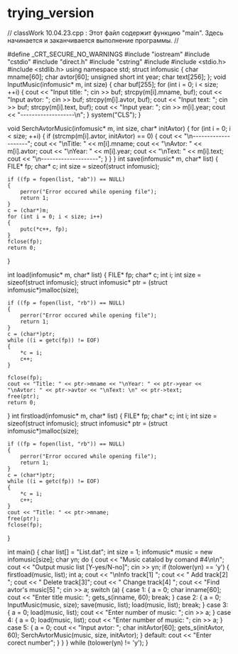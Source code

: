 # trying_version
// classWork 10.04.23.cpp : Этот файл содержит функцию "main". Здесь начинается и заканчивается выполнение программы.
//

#define _CRT_SECURE_NO_WARNINGS
#include "iostream"
#include "cstdio"
#include "direct.h"
#include "cstring"
#include <fstream>
#include <stdio.h>
#include <stdlib.h>
using namespace std;
struct infomusic {
    char mname[60];
    char avtor[60];
    unsigned short int year;
    char text[256];
};
void InputMusic(infomusic* m, int size)
{
    char buf[255];
    for (int i = 0; i < size; ++i)
    {
        cout << "Input title: "; cin >> buf;
        strcpy(m[i].mname, buf);
        cout << "Input avtor: "; cin >> buf;
        strcpy(m[i].avtor, buf);
        cout << "Input text: "; cin >> buf;
        strcpy(m[i].text, buf);
        cout << "Input year: "; cin >> m[i].year;
        cout << "-------------------\n";
    }
    system("CLS");
}

void SerchAvtorMusic(infomusic* m, int size, char* initAvtor)
{
    for (int i = 0; i < size; ++i)
    {
        if (strcmp(m[i].avtor, initAvtor) == 0)
        {
            cout << "\n--------------------";
            cout << "\nTitle: " << m[i].mname;
            cout << "\nAvtor: " << m[i].avtor;
            cout << "\nYear: " << m[i].year;
            cout << "\nText: " << m[i].text;
            cout << "\n--------------------";
        }
    }
}
int save(infomusic* m, char* list)
{
    FILE* fp;
    char* c;
    int size = sizeof(struct infomusic);

    if ((fp = fopen(list, "ab")) == NULL)
    {
        perror("Error occured while opening file");
        return 1;
    }
    c = (char*)m;
    for (int i = 0; i < size; i++)
    {
        putc(*c++, fp);
    }
    fclose(fp);
    return 0;
}

int load(infomusic* m, char* list)
{
    FILE* fp;
    char* c;
    int i;
    int size = sizeof(struct infomusic);
    struct infomusic* ptr = (struct infomusic*)malloc(size);

    if ((fp = fopen(list, "rb")) == NULL)
    {
        perror("Error occured while opening file");
        return 1;
    }
    c = (char*)ptr;
    while ((i = getc(fp)) != EOF)
    {
        *c = i;
        c++;
    }

    fclose(fp);
    cout << "Title: " << ptr->mname << "\nYear: " << ptr->year << "\nAvtor: " << ptr->avtor << "\nText: \n" << ptr->text;
    free(ptr);
    return 0;
}
int firstload(infomusic* m, char* list)
{
    FILE* fp;
    char* c;
    int i;
    int size = sizeof(struct infomusic);
    struct infomusic* ptr = (struct infomusic*)malloc(size);

    if ((fp = fopen(list, "rb")) == NULL)
    {
        perror("Error occured while opening file");
        return 1;
    }
    c = (char*)ptr;
    while ((i = getc(fp)) != EOF)
    {
        *c = i;
        c++;
    }
    cout << "Title: " << ptr->mname;
    free(ptr);
    fclose(fp);
}

int main()
{
    char list[] = "List.dat";
    int size = 1;
    infomusic* music = new infomusic[size];
    char yn;
    do
    {
        cout << "Music catalod by comand #4\n\n";
        cout << "Output music list [Y-yes/N-no]"; cin >> yn;
        if (tolower(yn) == 'y') {
            firstload(music, list);
            int a;
            cout << "\nInfo track[1] ";
            cout << " Add track[2] ";
            cout << " Delete track[3]";
            cout << " Change track[4] ";
            cout << "Find avtor's music[5] "; cin >> a;
            switch (a) {
            case 1:
            {
                a = 0;
                char inname[60];
                cout << "Enter title music: "; gets_s(inname, 60); break;
            }
            case 2:
            {
                a = 0;
                InputMusic(music, size); save(music, list); load(music, list); break; }
            case 3:
            {
                a = 0;
                load(music, list); cout << "Enter number of music: "; cin >> a; }
            case 4:
            {
                a = 0;
                load(music, list); cout << "Enter number of music: "; cin >> a; }
            case 5: {
                a = 0;
                cout << "Input avtor: ";
                char initAvtor[60];
                gets_s(initAvtor, 60);
                SerchAvtorMusic(music, size, initAvtor);
            }
            default: cout << "Enter corect number";
            }
        }
    } while (tolower(yn) != 'y');
}
